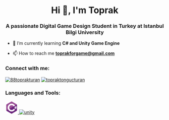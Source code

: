 <h1 align="center">Hi 👋, I'm Toprak</h1>
<h3 align="center">A passionate Digital Game Design Student in Turkey at Istanbul Bilgi University</h3>

- 🌱 I’m currently learning **C# and Unity Game Engine**

- 📫 How to reach me **toprakforgame@gmail.com**

<h3 align="left">Connect with me:</h3>
<p align="left">
<a href="https://twitter.com/88toprakturan" target="blank"><img align="center" src="https://pngimg.com/uploads/twitter/twitter_PNG95259.png" alt="88toprakturan" height="30" width="30" /></a>
<a href="https://linkedin.com/in/topraktongucturan" target="blank"><img align="center" src="https://cdn.worldvectorlogo.com/logos/linkedin-icon-2.svg" alt="topraktongucturan" height="30" width="40" /></a>
</p>

<h3 align="left">Languages and Tools:</h3>
<p align="left"> <a href="https://www.w3schools.com/cs/" target="_blank"> <img src="https://raw.githubusercontent.com/devicons/devicon/master/icons/csharp/csharp-original.svg" alt="csharp" width="40" height="40"/> </a> <a href="https://unity.com/" target="_blank"> <img src="https://www.vectorlogo.zone/logos/unity3d/unity3d-icon.svg" alt="unity" width="40" height="40"/> </a> </p>
